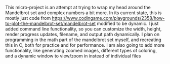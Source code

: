 This micro-project is an attempt at trying to wrap my head around the Mandelbrot set and complex numbers a bit more.
In its current state, this is mostly just code from https://www.codingame.com/playgrounds/2358/how-to-plot-the-mandelbrot-set/mandelbrot-set modified to be dynamic. I just added command line functionality, so you can customize the width, height, render progress updates, filename, and output path dynamically.
I plan on programming in the math part of the mandelbrot set myself, and recreating this in C, both for practice and for performance. I am also going to add more functionality, like generating zoomed images, different types of coloring, and a dynamic window to view/zoom in instead of individual files